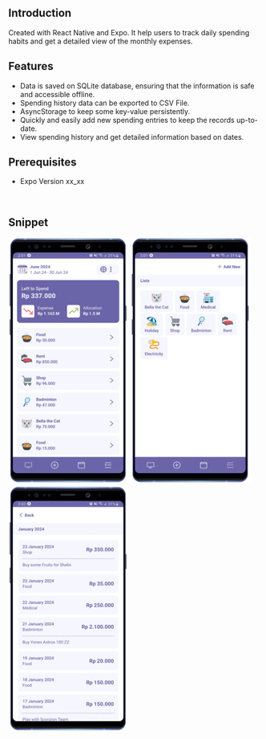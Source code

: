 ## Introduction

Created with React Native and Expo. It help users to track daily spending habits and get a detailed view of the monthly expenses.

## Features

- Data is saved on SQLite database, ensuring that the information is safe and accessible offline.
- Spending history data can be exported to CSV File.
- AsyncStorage to keep some key-value persistently.
- Quickly and easily add new spending entries to keep the records up-to-date.
- View spending history and get detailed information based on dates.

## Prerequisites

- Expo Version xx_xx

<br/>

## Snippet

<img src="screenshot/screenshot1.png" alt="Screenshot 1" width="240"/>
<img src="screenshot/screenshot2.png" alt="Screenshot 2" width="240"/>
<img src="screenshot/screenshot3.png" alt="Screenshot 3" width="240"/>
